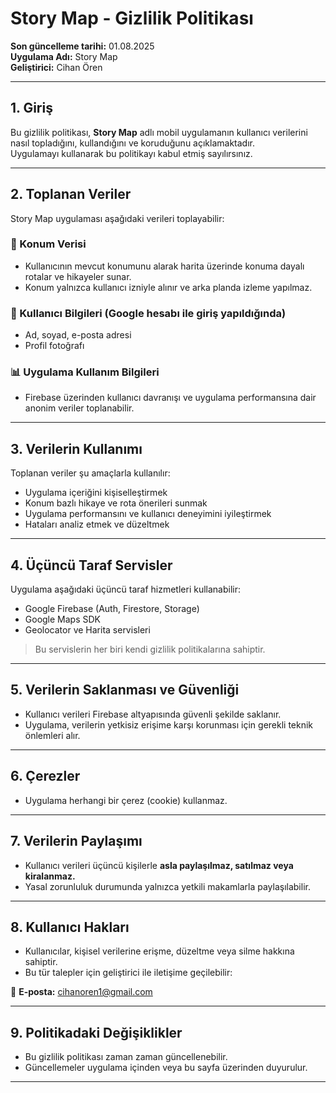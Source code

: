 # Story Map - Gizlilik Politikası

**Son güncelleme tarihi:** 01.08.2025  
**Uygulama Adı:** Story Map  
**Geliştirici:** Cihan Ören

---

## 1. Giriş

Bu gizlilik politikası, **Story Map** adlı mobil uygulamanın kullanıcı verilerini nasıl topladığını, kullandığını ve koruduğunu açıklamaktadır.  
Uygulamayı kullanarak bu politikayı kabul etmiş sayılırsınız.

---

## 2. Toplanan Veriler

Story Map uygulaması aşağıdaki verileri toplayabilir:

### 📍 Konum Verisi
- Kullanıcının mevcut konumunu alarak harita üzerinde konuma dayalı rotalar ve hikayeler sunar.
- Konum yalnızca kullanıcı izniyle alınır ve arka planda izleme yapılmaz.

### 👤 Kullanıcı Bilgileri (Google hesabı ile giriş yapıldığında)
- Ad, soyad, e-posta adresi
- Profil fotoğrafı

### 📊 Uygulama Kullanım Bilgileri
- Firebase üzerinden kullanıcı davranışı ve uygulama performansına dair anonim veriler toplanabilir.

---

## 3. Verilerin Kullanımı

Toplanan veriler şu amaçlarla kullanılır:

- Uygulama içeriğini kişiselleştirmek  
- Konum bazlı hikaye ve rota önerileri sunmak  
- Uygulama performansını ve kullanıcı deneyimini iyileştirmek  
- Hataları analiz etmek ve düzeltmek  

---

## 4. Üçüncü Taraf Servisler

Uygulama aşağıdaki üçüncü taraf hizmetleri kullanabilir:

- Google Firebase (Auth, Firestore, Storage)  
- Google Maps SDK  
- Geolocator ve Harita servisleri  

> Bu servislerin her biri kendi gizlilik politikalarına sahiptir.

---

## 5. Verilerin Saklanması ve Güvenliği

- Kullanıcı verileri Firebase altyapısında güvenli şekilde saklanır.  
- Uygulama, verilerin yetkisiz erişime karşı korunması için gerekli teknik önlemleri alır.

---

## 6. Çerezler

- Uygulama herhangi bir çerez (cookie) kullanmaz.

---

## 7. Verilerin Paylaşımı

- Kullanıcı verileri üçüncü kişilerle **asla paylaşılmaz, satılmaz veya kiralanmaz.**  
- Yasal zorunluluk durumunda yalnızca yetkili makamlarla paylaşılabilir.

---

## 8. Kullanıcı Hakları

- Kullanıcılar, kişisel verilerine erişme, düzeltme veya silme hakkına sahiptir.  
- Bu tür talepler için geliştirici ile iletişime geçilebilir:

📧 **E-posta:** cihanoren1@gmail.com  


---

## 9. Politikadaki Değişiklikler

- Bu gizlilik politikası zaman zaman güncellenebilir.  
- Güncellemeler uygulama içinden veya bu sayfa üzerinden duyurulur.

---
